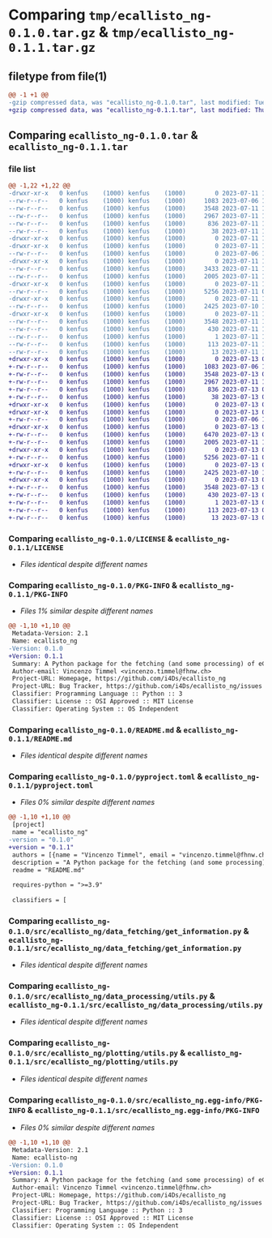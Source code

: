# Comparing `tmp/ecallisto_ng-0.1.0.tar.gz` & `tmp/ecallisto_ng-0.1.1.tar.gz`

## filetype from file(1)

```diff
@@ -1 +1 @@
-gzip compressed data, was "ecallisto_ng-0.1.0.tar", last modified: Tue Jul 11 14:51:53 2023, max compression
+gzip compressed data, was "ecallisto_ng-0.1.1.tar", last modified: Thu Jul 13 08:29:56 2023, max compression
```

## Comparing `ecallisto_ng-0.1.0.tar` & `ecallisto_ng-0.1.1.tar`

### file list

```diff
@@ -1,22 +1,22 @@
-drwxr-xr-x   0 kenfus    (1000) kenfus    (1000)        0 2023-07-11 14:51:53.792578 ecallisto_ng-0.1.0/
--rw-r--r--   0 kenfus    (1000) kenfus    (1000)     1083 2023-07-06 16:13:05.000000 ecallisto_ng-0.1.0/LICENSE
--rw-r--r--   0 kenfus    (1000) kenfus    (1000)     3548 2023-07-11 14:51:53.792578 ecallisto_ng-0.1.0/PKG-INFO
--rw-r--r--   0 kenfus    (1000) kenfus    (1000)     2967 2023-07-11 14:51:23.000000 ecallisto_ng-0.1.0/README.md
--rw-r--r--   0 kenfus    (1000) kenfus    (1000)      836 2023-07-11 14:51:42.000000 ecallisto_ng-0.1.0/pyproject.toml
--rw-r--r--   0 kenfus    (1000) kenfus    (1000)       38 2023-07-11 14:51:53.792578 ecallisto_ng-0.1.0/setup.cfg
-drwxr-xr-x   0 kenfus    (1000) kenfus    (1000)        0 2023-07-11 14:51:53.781745 ecallisto_ng-0.1.0/src/
-drwxr-xr-x   0 kenfus    (1000) kenfus    (1000)        0 2023-07-11 14:51:53.781745 ecallisto_ng-0.1.0/src/ecallisto_ng/
--rw-r--r--   0 kenfus    (1000) kenfus    (1000)        0 2023-07-06 17:35:07.000000 ecallisto_ng-0.1.0/src/ecallisto_ng/__init__.py
-drwxr-xr-x   0 kenfus    (1000) kenfus    (1000)        0 2023-07-11 14:51:53.792578 ecallisto_ng-0.1.0/src/ecallisto_ng/data_fetching/
--rw-r--r--   0 kenfus    (1000) kenfus    (1000)     3433 2023-07-11 14:37:07.000000 ecallisto_ng-0.1.0/src/ecallisto_ng/data_fetching/get_data.py
--rw-r--r--   0 kenfus    (1000) kenfus    (1000)     2005 2023-07-11 14:37:47.000000 ecallisto_ng-0.1.0/src/ecallisto_ng/data_fetching/get_information.py
-drwxr-xr-x   0 kenfus    (1000) kenfus    (1000)        0 2023-07-11 14:51:53.792578 ecallisto_ng-0.1.0/src/ecallisto_ng/data_processing/
--rw-r--r--   0 kenfus    (1000) kenfus    (1000)     5256 2023-07-11 08:45:15.000000 ecallisto_ng-0.1.0/src/ecallisto_ng/data_processing/utils.py
-drwxr-xr-x   0 kenfus    (1000) kenfus    (1000)        0 2023-07-11 14:51:53.792578 ecallisto_ng-0.1.0/src/ecallisto_ng/plotting/
--rw-r--r--   0 kenfus    (1000) kenfus    (1000)     2425 2023-07-10 17:56:33.000000 ecallisto_ng-0.1.0/src/ecallisto_ng/plotting/utils.py
-drwxr-xr-x   0 kenfus    (1000) kenfus    (1000)        0 2023-07-11 14:51:53.781745 ecallisto_ng-0.1.0/src/ecallisto_ng.egg-info/
--rw-r--r--   0 kenfus    (1000) kenfus    (1000)     3548 2023-07-11 14:51:53.000000 ecallisto_ng-0.1.0/src/ecallisto_ng.egg-info/PKG-INFO
--rw-r--r--   0 kenfus    (1000) kenfus    (1000)      430 2023-07-11 14:51:53.000000 ecallisto_ng-0.1.0/src/ecallisto_ng.egg-info/SOURCES.txt
--rw-r--r--   0 kenfus    (1000) kenfus    (1000)        1 2023-07-11 14:51:53.000000 ecallisto_ng-0.1.0/src/ecallisto_ng.egg-info/dependency_links.txt
--rw-r--r--   0 kenfus    (1000) kenfus    (1000)      113 2023-07-11 14:51:53.000000 ecallisto_ng-0.1.0/src/ecallisto_ng.egg-info/requires.txt
--rw-r--r--   0 kenfus    (1000) kenfus    (1000)       13 2023-07-11 14:51:53.000000 ecallisto_ng-0.1.0/src/ecallisto_ng.egg-info/top_level.txt
+drwxr-xr-x   0 kenfus    (1000) kenfus    (1000)        0 2023-07-13 08:29:55.998699 ecallisto_ng-0.1.1/
+-rw-r--r--   0 kenfus    (1000) kenfus    (1000)     1083 2023-07-06 16:13:05.000000 ecallisto_ng-0.1.1/LICENSE
+-rw-r--r--   0 kenfus    (1000) kenfus    (1000)     3548 2023-07-13 08:29:55.998699 ecallisto_ng-0.1.1/PKG-INFO
+-rw-r--r--   0 kenfus    (1000) kenfus    (1000)     2967 2023-07-11 14:51:23.000000 ecallisto_ng-0.1.1/README.md
+-rw-r--r--   0 kenfus    (1000) kenfus    (1000)      836 2023-07-13 08:29:51.000000 ecallisto_ng-0.1.1/pyproject.toml
+-rw-r--r--   0 kenfus    (1000) kenfus    (1000)       38 2023-07-13 08:29:55.998699 ecallisto_ng-0.1.1/setup.cfg
+drwxr-xr-x   0 kenfus    (1000) kenfus    (1000)        0 2023-07-13 08:29:55.988699 ecallisto_ng-0.1.1/src/
+drwxr-xr-x   0 kenfus    (1000) kenfus    (1000)        0 2023-07-13 08:29:55.988699 ecallisto_ng-0.1.1/src/ecallisto_ng/
+-rw-r--r--   0 kenfus    (1000) kenfus    (1000)        0 2023-07-06 17:35:07.000000 ecallisto_ng-0.1.1/src/ecallisto_ng/__init__.py
+drwxr-xr-x   0 kenfus    (1000) kenfus    (1000)        0 2023-07-13 08:29:55.998699 ecallisto_ng-0.1.1/src/ecallisto_ng/data_fetching/
+-rw-r--r--   0 kenfus    (1000) kenfus    (1000)     6470 2023-07-13 08:29:09.000000 ecallisto_ng-0.1.1/src/ecallisto_ng/data_fetching/get_data.py
+-rw-r--r--   0 kenfus    (1000) kenfus    (1000)     2005 2023-07-11 14:37:47.000000 ecallisto_ng-0.1.1/src/ecallisto_ng/data_fetching/get_information.py
+drwxr-xr-x   0 kenfus    (1000) kenfus    (1000)        0 2023-07-13 08:29:55.998699 ecallisto_ng-0.1.1/src/ecallisto_ng/data_processing/
+-rw-r--r--   0 kenfus    (1000) kenfus    (1000)     5256 2023-07-11 08:45:15.000000 ecallisto_ng-0.1.1/src/ecallisto_ng/data_processing/utils.py
+drwxr-xr-x   0 kenfus    (1000) kenfus    (1000)        0 2023-07-13 08:29:55.998699 ecallisto_ng-0.1.1/src/ecallisto_ng/plotting/
+-rw-r--r--   0 kenfus    (1000) kenfus    (1000)     2425 2023-07-10 17:56:33.000000 ecallisto_ng-0.1.1/src/ecallisto_ng/plotting/utils.py
+drwxr-xr-x   0 kenfus    (1000) kenfus    (1000)        0 2023-07-13 08:29:55.998699 ecallisto_ng-0.1.1/src/ecallisto_ng.egg-info/
+-rw-r--r--   0 kenfus    (1000) kenfus    (1000)     3548 2023-07-13 08:29:55.000000 ecallisto_ng-0.1.1/src/ecallisto_ng.egg-info/PKG-INFO
+-rw-r--r--   0 kenfus    (1000) kenfus    (1000)      430 2023-07-13 08:29:55.000000 ecallisto_ng-0.1.1/src/ecallisto_ng.egg-info/SOURCES.txt
+-rw-r--r--   0 kenfus    (1000) kenfus    (1000)        1 2023-07-13 08:29:55.000000 ecallisto_ng-0.1.1/src/ecallisto_ng.egg-info/dependency_links.txt
+-rw-r--r--   0 kenfus    (1000) kenfus    (1000)      113 2023-07-13 08:29:55.000000 ecallisto_ng-0.1.1/src/ecallisto_ng.egg-info/requires.txt
+-rw-r--r--   0 kenfus    (1000) kenfus    (1000)       13 2023-07-13 08:29:55.000000 ecallisto_ng-0.1.1/src/ecallisto_ng.egg-info/top_level.txt
```

### Comparing `ecallisto_ng-0.1.0/LICENSE` & `ecallisto_ng-0.1.1/LICENSE`

 * *Files identical despite different names*

### Comparing `ecallisto_ng-0.1.0/PKG-INFO` & `ecallisto_ng-0.1.1/PKG-INFO`

 * *Files 1% similar despite different names*

```diff
@@ -1,10 +1,10 @@
 Metadata-Version: 2.1
 Name: ecallisto_ng
-Version: 0.1.0
+Version: 0.1.1
 Summary: A Python package for the fetching (and some processing) of eCallisto data via the eCallisto API.
 Author-email: Vincenzo Timmel <vincenzo.timmel@fhnw.ch>
 Project-URL: Homepage, https://github.com/i4Ds/ecallisto_ng
 Project-URL: Bug Tracker, https://github.com/i4Ds/ecallisto_ng/issues
 Classifier: Programming Language :: Python :: 3
 Classifier: License :: OSI Approved :: MIT License
 Classifier: Operating System :: OS Independent
```

### Comparing `ecallisto_ng-0.1.0/README.md` & `ecallisto_ng-0.1.1/README.md`

 * *Files identical despite different names*

### Comparing `ecallisto_ng-0.1.0/pyproject.toml` & `ecallisto_ng-0.1.1/pyproject.toml`

 * *Files 0% similar despite different names*

```diff
@@ -1,10 +1,10 @@
 [project]
 name = "ecallisto_ng"
-version = "0.1.0"
+version = "0.1.1"
 authors = [{name = "Vincenzo Timmel", email = "vincenzo.timmel@fhnw.ch"}]
 description = "A Python package for the fetching (and some processing) of eCallisto data via the eCallisto API."
 readme = "README.md"
 
 requires-python = ">=3.9"
 
 classifiers = [
```

### Comparing `ecallisto_ng-0.1.0/src/ecallisto_ng/data_fetching/get_information.py` & `ecallisto_ng-0.1.1/src/ecallisto_ng/data_fetching/get_information.py`

 * *Files identical despite different names*

### Comparing `ecallisto_ng-0.1.0/src/ecallisto_ng/data_processing/utils.py` & `ecallisto_ng-0.1.1/src/ecallisto_ng/data_processing/utils.py`

 * *Files identical despite different names*

### Comparing `ecallisto_ng-0.1.0/src/ecallisto_ng/plotting/utils.py` & `ecallisto_ng-0.1.1/src/ecallisto_ng/plotting/utils.py`

 * *Files identical despite different names*

### Comparing `ecallisto_ng-0.1.0/src/ecallisto_ng.egg-info/PKG-INFO` & `ecallisto_ng-0.1.1/src/ecallisto_ng.egg-info/PKG-INFO`

 * *Files 0% similar despite different names*

```diff
@@ -1,10 +1,10 @@
 Metadata-Version: 2.1
 Name: ecallisto-ng
-Version: 0.1.0
+Version: 0.1.1
 Summary: A Python package for the fetching (and some processing) of eCallisto data via the eCallisto API.
 Author-email: Vincenzo Timmel <vincenzo.timmel@fhnw.ch>
 Project-URL: Homepage, https://github.com/i4Ds/ecallisto_ng
 Project-URL: Bug Tracker, https://github.com/i4Ds/ecallisto_ng/issues
 Classifier: Programming Language :: Python :: 3
 Classifier: License :: OSI Approved :: MIT License
 Classifier: Operating System :: OS Independent
```


